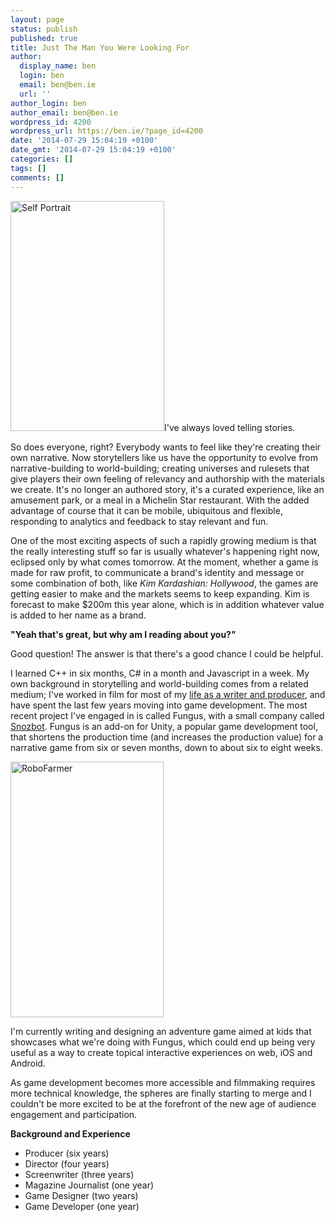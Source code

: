```yaml
---
layout: page
status: publish
published: true
title: Just The Man You Were Looking For
author:
  display_name: ben
  login: ben
  email: ben@ben.ie
  url: ''
author_login: ben
author_email: ben@ben.ie
wordpress_id: 4200
wordpress_url: https://ben.ie/?page_id=4200
date: '2014-07-29 15:04:19 +0100'
date_gmt: '2014-07-29 15:04:19 +0100'
categories: []
tags: []
comments: []
---
```

<p><img class="alignleft  wp-image-805" src="https://ben.ie/wp-content/uploads/2012/06/Self-Portrait1.jpg" alt="Self Portrait" width="246" height="368" />I've always loved telling stories.</p>
<p>So does everyone, right? Everybody wants to feel like they're creating their own narrative. Now storytellers like us have the opportunity to evolve from narrative-building to world-building; creating universes and rulesets that give players their own feeling of relevancy and authorship with the materials we create. It's no longer an authored story, it's a curated experience, like an amusement park, or a meal in a Michelin Star restaurant. With the added advantage of course that it can be mobile, ubiquitous and flexible, responding to analytics and feedback to stay relevant and fun.</p>
<p>One of the most exciting aspects of such a rapidly growing medium is that the really interesting stuff so far is usually whatever's happening right now, eclipsed only by what comes tomorrow. At the moment, whether a game is made for raw profit, to communicate a brand's identity and message or some combination of both, like <em>Kim Kardashian: Hollywood</em>, the games are getting easier to make and the markets seems to keep expanding. Kim is forecast to make $200m this year alone, which is in addition whatever value is added to her name as a brand.</p>
<p><strong>"Yeah that's great, but why am I reading about you?"</strong></p>
<p>Good question! The answer is that there's a good chance I could be helpful.</p>
<p>I learned C++ in six months, C# in a month and Javascript in a week. My own background in storytelling and world-building comes from a related medium; I've worked in film for most of my <a href="https://www.imdb.com/name/nm2898140/?ref_=fn_al_nm_1" target="_blank">life as a writer and producer</a>, and have spent the last few years moving into game development. The most recent project I've engaged in is called Fungus, with a small company called <a href="https://fungus.snozbot.com" target="_blank">Snozbot</a>. Fungus is an add-on for Unity, a popular game development tool, that shortens the production time (and increases the production value) for a narrative game from six or seven months, down to about six to eight weeks.</p>
<p><img class="size-full wp-image-4206 alignright" src="https://ben.ie/wp-content/uploads/2014/07/SnozBot.png" alt="RoboFarmer" width="245" height="409" /></p>
<p>I'm currently writing and designing an adventure game aimed at kids that showcases what we're doing with Fungus, which could end up being very useful as a way to create topical interactive experiences on web, iOS and Android.</p>
<p>As game development becomes more accessible and filmmaking requires more technical knowledge, the spheres are finally starting to merge and I couldn't be more excited to be at the forefront of the new age of audience engagement and participation.</p>
<p><strong>Background and Experience</strong></p>
<ul>
<li>Producer (six years)</li>
<li>Director (four years)</li>
<li>Screenwriter (three years)</li>
<li>Magazine Journalist (one year)</li>
<li>Game Designer (two years)</li>
<li>Game Developer (one year)</li>
</ul>
